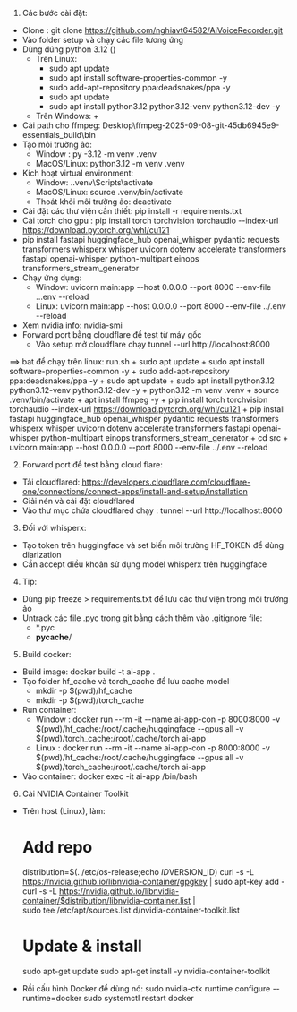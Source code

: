 1. Các bước cài đặt:
  + Clone : git clone https://github.com/nghiavt64582/AiVoiceRecorder.git
  + Vào folder setup và chạy các file tương ứng
  + Dùng đúng python 3.12 ()
    + Trên Linux: 
      + sudo apt update
      + sudo apt install software-properties-common -y
      + sudo add-apt-repository ppa:deadsnakes/ppa -y
      + sudo apt update
      + sudo apt install python3.12 python3.12-venv python3.12-dev -y
    + Trên Windows:
      + 
  + Cài path cho ffmpeg: Desktop\ffmpeg-2025-09-08-git-45db6945e9-essentials_build\bin
  + Tạo môi trường ảo: 
    + Window : py -3.12 -m venv .venv
    + MacOS/Linux: python3.12 -m venv .venv
  + Kích hoạt virtual environment:
    + Window: .\.venv\Scripts\activate
    + MacOS/Linux: source .venv/bin/activate
    + Thoát khỏi môi trường ảo: deactivate
  + Cài đặt các thư viện cần thiết: pip install -r requirements.txt
  + Cài torch cho gpu : pip install torch torchvision torchaudio --index-url https://download.pytorch.org/whl/cu121
  + pip install fastapi huggingface_hub openai_whisper pydantic requests transformers whisperx whisper uvicorn dotenv accelerate transformers fastapi openai-whisper python-multipart einops transformers_stream_generator
  + Chạy ứng dụng: 
    + Window: uvicorn main:app --host 0.0.0.0 --port 8000 --env-file ..\.env --reload
    + Linux: uvicorn main:app --host 0.0.0.0 --port 8000 --env-file ../.env --reload
  + Xem nvidia info: nvidia-smi
  + Forward port bằng cloudflare để test từ máy gốc
    + Vào setup mở cloudflare chạy tunnel --url http://localhost:8000

==> bat để chạy trên linux: run.sh
      + sudo apt update
      + sudo apt install software-properties-common -y
      + sudo add-apt-repository ppa:deadsnakes/ppa -y
      + sudo apt update
      + sudo apt install python3.12 python3.12-venv python3.12-dev -y
      + python3.12 -m venv .venv
      + source .venv/bin/activate
      + apt install ffmpeg -y
      + pip install torch torchvision torchaudio --index-url https://download.pytorch.org/whl/cu121
      + pip install fastapi huggingface_hub openai_whisper pydantic requests transformers whisperx whisper uvicorn dotenv accelerate transformers fastapi openai-whisper python-multipart einops transformers_stream_generator
      + cd src
      + uvicorn main:app --host 0.0.0.0 --port 8000 --env-file ../.env --reload


2. Forward port để test bằng cloud flare:
  + Tải cloudflared: https://developers.cloudflare.com/cloudflare-one/connections/connect-apps/install-and-setup/installation
  + Giải nén và cài đặt cloudflared
  + Vào thư mục chứa cloudflared chạy : tunnel --url http://localhost:8000

3. Đối với whisperx:
  + Tạo token trên huggingface và set biến môi trường HF_TOKEN để dùng diarization
  + Cần accept điều khoản sử dụng model whisperx trên huggingface

4. Tip:
  + Dùng pip freeze > requirements.txt để lưu các thư viện trong môi trường ảo
  + Untrack các file .pyc trong git bằng cách thêm vào .gitignore file:
    + *.pyc
    + __pycache__/

5. Build docker:
  + Build image: docker build -t ai-app .
  + Tạo folder hf_cache và torch_cache để lưu cache model
    + mkdir -p $(pwd)/hf_cache
    + mkdir -p $(pwd)/torch_cache
  + Run container: 
    + Window : docker run --rm -it --name ai-app-con -p 8000:8000 -v $(pwd)/hf_cache:/root/.cache/huggingface --gpus all -v $(pwd)/torch_cache:/root/.cache/torch ai-app 
    + Linux : docker run --rm -it --name ai-app-con -p 8000:8000 -v $(pwd)/hf_cache:/root/.cache/huggingface --gpus all -v $(pwd)/torch_cache:/root/.cache/torch ai-app
  + Vào container: docker exec -it ai-app /bin/bash

6. Cài NVIDIA Container Toolkit

  + Trên host (Linux), làm:
    # Add repo
       distribution=$(. /etc/os-release;echo $ID$VERSION_ID)
       curl -s -L https://nvidia.github.io/libnvidia-container/gpgkey | sudo apt-key add -
       curl -s -L https://nvidia.github.io/libnvidia-container/$distribution/libnvidia-container.list | \
      sudo tee /etc/apt/sources.list.d/nvidia-container-toolkit.list

    # Update & install
      sudo apt-get update
      sudo apt-get install -y nvidia-container-toolkit

  + Rồi cấu hình Docker để dùng nó:
      sudo nvidia-ctk runtime configure --runtime=docker
      sudo systemctl restart docker
